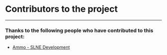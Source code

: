 # Contributors to the project

---

### Thanks to the following people who have contributed to this project:

- [Ammo - SLNE Development](https://www.spigotmc.org/members/notammo.120030/)